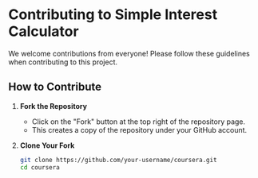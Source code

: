 # Contributing to Simple Interest Calculator

We welcome contributions from everyone! Please follow these guidelines when contributing to this project.

## How to Contribute

1. **Fork the Repository**  
   - Click on the "Fork" button at the top right of the repository page.
   - This creates a copy of the repository under your GitHub account.

2. **Clone Your Fork**  
   ```bash
   git clone https://github.com/your-username/coursera.git
   cd coursera
